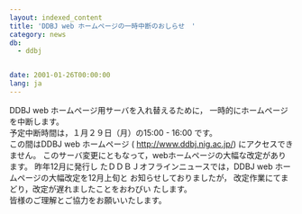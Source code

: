 ```yaml
---
layout: indexed_content
title: 'DDBJ web ホームページの一時中断のおしらせ　'
category: news
db:
  - ddbj


date: 2001-01-26T00:00:00
lang: ja
---
```


DDBJ web ホームページ用サーバを入れ替えるために， 一時的にホームページを中断します。<br>予定中断時間は，１月２９日（月）の15:00 - 16:00 です。<br>この間はDDBJ web ホームページ ( <a href="/">http://www.ddbj.nig.ac.jp/</a>) にアクセスできません。 このサーバ変更にともなって，webホームページの大幅な改定があります。 昨年12月に発行し たＤＤＢＪオフラインニュースでは，DDBJ web ホームページの大幅改定を12月上旬と お知らせしておりましたが， 改定作業にてまどり，改定が遅れましたことをおわびい たします。<br>皆様のご理解とご協力をお願いいたします。
